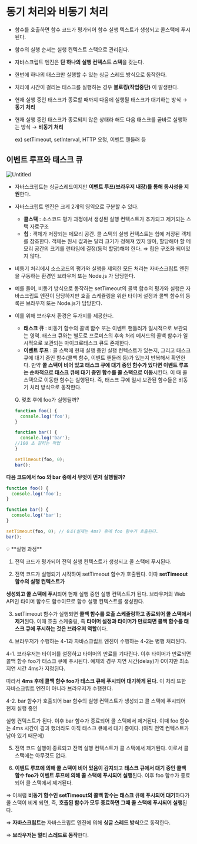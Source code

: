# 동기 처리와 비동기 처리

- 함수를 호출하면 함수 코드가 평가되어 함수 실행 텍스트가 생성되고 콜스택에 푸시된다.
- 함수의 실행 순서는 실행 컨텍스트 스택으로 관리된다.
- 자바스크립트 엔진은 **단 하나의 실행 컨텍스트 스택**을 갖는다.
- 한번에 하나의 태스크만 실행할 수 있는 싱글 스레드 방식으로 동작한다.
- 처리에 시간이 걸리는 태스크를 실행하는 경우 **블로킹(작업중단)** 이 발생한다.

- 현재 실행 중인 태스크가 종료할 때까지 다음에 실행될 태스크가 대기하는 방식 → **동기 처리**
- 현재 실행 중인 태스크가 종료되지 않은 상태라 해도 다음 태스크를 곧바로 실행하는 방식 → **비동기 처리**
    
    ex) setTimeout, setInterval, HTTP 요청, 이벤트 핸들러 등 
    

## 이벤트 루프와 태스크 큐

![Untitled](https://prod-files-secure.s3.us-west-2.amazonaws.com/b19e4487-dfef-4395-9201-8b3dc303ca25/e100fef1-119e-49ed-b32b-ada96896ebee/Untitled.png)

- 자바스크립트는 싱글스레드이지만 **이벤트 루프(브라우저 내장)를 통해 동시성을 지원**한다.
- 자바스크립트 엔진은 크게 2개의 영역으로 구분할 수 있다.
    - **콜스택** : 소스코드 평가 과정에서 생성된 실행 컨텍스트가 추가되고 제거되는 스택 자료구조
    - **힙** : 객체가 저장되는 메모리 공간. 콜 스택의 실행 컨텍스트는 힙에 저장된 객체를 참조한다. 객체는 원시 값과는 달리 크기가 정해져 있지 않아, 할당해야 할 메모리 공간의 크기를 런타임에 결정(동적 할당)해야 한다. ⇒ 힙은 구조화 되어있지 않다.
- 비동기 처리에서 소스코드의 평가와 실행을 제외한 모든 처리는 자바스크립트 엔진을 구동하는 환경인 브라우저 또는 Node.js 가 담당한다.
- 예를 들어, 비동기 방식으로 동작하는 setTimeout의 콜백 함수의 평가와 실행은 자바스크립트 엔진이 담당하지만 호출 스케쥴링을 위한 타이머 설정과 콜백 함수의 등록은 브라우저 또는 Node.js가 담당한다.
- 이를 위해 브라우저 환경은 두가지를 제공한다.
    - **태스크 큐** : 비동기 함수의 콜백 함수 또는 이벤트 핸들러가 일시적으로 보관되는 영역. 태스크 큐와는 별도로 프로미스의 후속 처리 메서드의 콜백 함수가 일시적으로 보관되는 마이크로태스크 큐도 존재한다.
    - **이벤트 루프** : 콜 스택에 현재 실행 중인 실행 컨텍스트가 있는지, 그리고 태스크 큐에 대기 중인 함수(콜백 함수, 이벤트 핸들러 등)가 있는지 반복해서 확인한다. 만약 **콜 스택이 비어 있고 태스크 큐에 대기 중인 함수가 있다면 이벤트 루프는 순차적으로 태스크 큐에 대기 중인 함수를 콜 스택으로 이동**시킨다. 이 때 콜 스택으로 이동한 함수는 실행된다. 즉, 태스크 큐에 일시 보관된 함수들은 비동기 처리 방식으로 동작한다.
    
     Q. 몇초 후에 foo가 실행될까?
    
    ```jsx
    function foo() {
      console.log('foo');
    }
    
    function bar() {
      console.log('bar');
    //100 초 걸리는 작업 
    }
    
    setTimeout(foo, 0); 
    bar();
    ```
    

**다음 코드에서 foo 와 bar 중에서 무엇이 먼저 실행될까?** 

```jsx
function foo() {
  console.log('foo');
}

function bar() {
  console.log('bar');
}

setTimeout(foo, 0); // 0초(실제는 4ms) 후에 foo 함수가 호출된다.
bar();
```

<aside>
💡 **실행 과정**

1. 전역 코드가 평가되어 전역 실행 컨텍스트가 생성되고 콜 스택에 푸시된다.

2. 전역 코드가 실행되기 시작하여 setTimeout 함수가 호출된다. 이따 **setTimeout 함수의 실행 컨텍스트가**

**생성되고 콜 스택에 푸시**되어 현재 실행 중인 실행 컨텍스트가 된다. 브라우저의 Web API인 타이머 함수도 함수이므로 함수 실행 컨텍스트를 생성한다.

3. setTimeout 함수가 실행되면 **콜백 함수를 호출 스케줄링하고 종료되어 콜 스택에서 제거**된다. 이때 호출 스케줄링, 즉 **타이머 설정과 타이머가 만료되면 콜백 함수를 태스크 큐에 푸시하는 것은 브라우저 역할**이다.

4. 브라우저가 수행하는 4-1과 자바스크립트 엔진이 수행하는 4-2는 병행 처리된다.

4-1. 브라우저는 타이머를 설정하고 타이머의 만료를 기다린다. 이후 타이머가 만료되면 콜백 함수 foo가 태스크 큐에 푸시된다. 예제의 경우 지연 시간(delay)가 0이지만 최소 지연 시간 4ms가 지정된다.

따라서 **4ms 후에 콜백 함수 foo가 태스크 큐에 푸시되어 대기하게 된다.** 이 처리 또한 자바스크립트 엔진이 아니라 브라우저가 수행한다.

4-2. bar 함수가 호출되어 bar 함수의 실행 컨텍스트가 생성되고 콜 스택에 푸시되어 현재 실행 중인

실행 컨텍스트가 된다. 이후 bar 함수가 종료되어 콜 스택에서 제거된다. 이때 foo 함수는 4ms 시간이 경과 했더라도 아직 태스크 큐에서 대기 중이다. (아직 전역 컨텍스트가 남아 있기 때문에)

5. 전역 코드 실행이 종료되고 전역 실행 컨텍스트가 콜 스택에서 제거된다. 이로서 콜 스택에는 아무것도 없다.

6. **이벤트 루프에 의해 콜 스택이 비어 있음이 감지**되고 **태스크 큐에서 대기 중인 콜백 함수 foo가 이벤트 루프에 의해 콜 스택에 푸시되어 실행**된다. 이후 foo 함수가 종료되어 콜 스택에서 제거된다.

</aside>

⇒ 이처럼 **비동기 함수인 setTimeout의 콜백 함수는 태스크 큐에 푸시되어 대기**하다가 콜 스택이 비게 되면, 
즉, **호출된 함수가 모두 종료하면 그때 콜 스택에 푸시되어 실행**된다.

⇒ **자바스크립트는** 자바스크립트 엔진에 의해 **싱글 스레드 방식**으로 동작한다. 

⇒ **브라우저는 멀티 스레드로 동작**한다.
